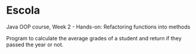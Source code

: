 # Escola

Java OOP course, Week 2 - Hands-on: Refactoring functions into methods

Program to calculate the average grades of a student and return if they passed the year or not.




